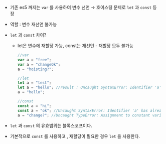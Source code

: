 + 기존 es5 까지는 `var` 를 사용하여 변수 선언 → 호이스팅 문제로 `let` 과 `const` 등장
- 역할 : 변수 재선언 불가능
- `let` 과 `const` 차이?
    - let은 변수에 재할당 가능, const는 재선언 - 재할당 모두 불가능

        ```jsx
        //var 
        var a = "free";
        var a = "changeOk";
        a = "hoisting?"; 

        //let
        let a = "test";
        let a = "hello"; //result : Uncaught SyntaxError: Identifier 'a' has already been declared
        a = "hello"; 

        //const
        const a = "hi";
        const a = "ok"; //Uncaught SyntaxError: Identifier 'a' has already been declared
        a = "change?"; //Uncaught TypeError: Assignment to constant variable.
        ```

- `let` 과 `const` 의 유효범위는 블록스코프이다.
- 기본적으로 `const` 를  사용하고 , 재할당이 필요한 경우 `let` 을 사용한다.